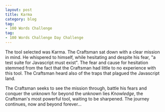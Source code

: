 ```yaml
---
layout: post
title: Karma
category: blog
tag:
- 100 Words Challenge
tag:
- 100 Words Challenge Day Challenge
---
```

The tool selected was Karma. The Craftsman sat down with a clear mission in mind.
He whispered to himself, while hesitating and despite his fear, "a test suite for Javascript must exist".
The fear and cause for hesitation stemmed from the fact that the Craftsman had little to no experience
with this tool. The Craftsman heard also of the traps that plagued the Javascript land.

The Craftsman seeks to see the mission through, battle his fears and conquer the unknown
for beyond the unknown lies *Knowledge*, the Craftsman's most powerful tool, waiting to be sharpened.
The journey continues, now and beyond forever...
